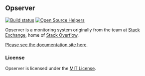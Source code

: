 ## Opserver
[![Build status](https://ci.appveyor.com/api/projects/status/7m0b1e4orimk5nvr/branch/master?svg=true)](https://ci.appveyor.com/project/StackExchange/opserver/branch/master)
[![Open Source Helpers](https://www.codetriage.com/opserver/opserver/badges/users.svg)](https://www.codetriage.com/opserver/opserver)

Opserver is a monitoring system originally from the team at [Stack Exchange](https://stackexchange.com), home of [Stack Overflow](https://stackoverflow.com).  

[Please see the documentation site here](https://opserver.github.io/Opserver/).

### License
Opserver is licensed under the [MIT License](https://opensource.org/licenses/MIT).
